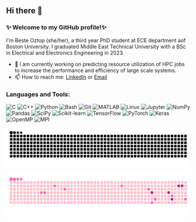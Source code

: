 ## Hi there 👋
### ✨ Welcome to my GitHub profile!✨


I'm Beste Oztop (she/her), a third year PhD student at ECE department aof Boston University. I graduated Middle East Technical University with a BSc in Electrical and Electronics Engineering in 2023.  


- 🔭 I am currently working on predicting resource utilization of HPC jobs to increase the performance and efficiency of large scale systems.
- 📫 How to reach me: [LinkedIn](https://www.linkedin.com/in/beste-oztop/) or [Email](boztop@bu.edu)

### Languages and Tools:
![C](https://img.shields.io/badge/C-00599C?style=flat-square&logo=C&logoColor=white)
![C++](https://img.shields.io/badge/C++-00599C?style=flat-square&logo=C%2B%2B&logoColor=white)
![Python](https://img.shields.io/badge/Python-3776AB?style=flat-square&logo=Python&logoColor=white)
![Bash](https://img.shields.io/badge/Bash-4EAA25?style=flat-square&logo=GNU-Bash&logoColor=white)
![Git](https://img.shields.io/badge/Git-F05032?style=flat-square&logo=Git&logoColor=white)
![MATLAB](https://img.shields.io/badge/MATLAB-0076A8?style=flat-square&logo=MATLAB&logoColor=white)
![Linux](https://img.shields.io/badge/Linux-FCC624?style=flat-square&logo=Linux&logoColor=black)
![Jupyter](https://img.shields.io/badge/Jupyter-F37626?style=flat-square&logo=Jupyter&logoColor=white)
![NumPy](https://img.shields.io/badge/NumPy-013243?style=flat-square&logo=NumPy&logoColor=white)
![Pandas](https://img.shields.io/badge/Pandas-150458?style=flat-square&logo=Pandas&logoColor=white)
![SciPy](https://img.shields.io/badge/SciPy-8CAAE6?style=flat-square&logo=SciPy&logoColor=white)
![Scikit-learn](https://img.shields.io/badge/Scikit-learn-F7931E?style=flat-square&logo=scikit-learn&logoColor=white)
![TensorFlow](https://img.shields.io/badge/TensorFlow-FF6F00?style=flat-square&logo=TensorFlow&logoColor=white)
![PyTorch](https://img.shields.io/badge/PyTorch-EE4C30?style=flat-square&logo=PyTorch&logoColor=white)
![Keras](https://img.shields.io/badge/Keras-D00000?style=flat-square&logo=Keras&logoColor=white)
![OpenMP](https://img.shields.io/badge/OpenMP-FF6A00?style=flat-square&logo=OpenMP&logoColor=white)
![MPI](https://img.shields.io/badge/MPI-FF6A00?style=flat-square&logo=OpenMP&logoColor=white)


![GitHub Snake dark](https://github.com/beste-oztop/beste-oztop/blob/output/github-snake-dark.svg?palette=github-dark-pink)

![Snake animation](https://github.com/beste-oztop/beste-oztop/blob/output/ocean.gif)

